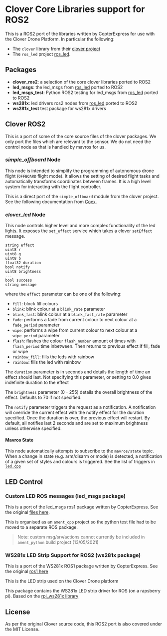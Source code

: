 # Clover Core Libraries support for ROS2

This is a ROS2 port of the libraries written by CopterExpress for use with the Clover Drone Platform. In particular the following:

- The `clover` library from their [clover project](https://github.com/CopterExpress/clover)
- The `ros_led` project [ros_led](https://github.com/CopterExpress/ros_led).

## Packages

- **clover_ros2**: a selection of the core clover libraries ported to ROS2
- **led_msgs**: the led_msgs from [ros_led](https://github.com/CopterExpress/ros_led) ported to ROS2
- **led_msgs_test**: Python ROS2 testing for led_msgs from [ros_led](https://github.com/CopterExpress/ros_led) ported to ROS2
- **ws281x**: led drivers ros2 nodes from [ros_led](https://github.com/CopterExpress/ros_led) ported to ROS2
- **ws281x_test** test package for ws281x drivers

## Clover ROS2

This is a port of some of the core source files of the clover packages. We only port the files which are relevant to the sensor. We do not need the control node as that is handled by mavros for us.

### *simple_offboard* Node
This node is intended to simplify the programming of autonomous drone flight (`OFFBOARD` flight mode). It allows the setting of desired flight tasks and automatically transforms coordinates between frames. It is a high level system for interacting with the flight controller.

This is a direct port of the `simple_offboard` module from the clover project. See the following documentation from [Coex](https://clover.coex.tech/en/simple_offboard.html).


### *clover_led* Node
This node controls higher level and more complex functionality of the led lights. It exposes the `set_effect` service which takes a clover `setEffect` message.

```
string effect
uint8 r
uint8 g
uint8 b
float32 duration
bool notify
uint8 brightness
---
bool success
string message
```

where the `effect` parameter can be one of the following:

- `fill`: block fill colours
- `blink`: blink colour at a `blink_rate` parameter
- `blink_fast`: blink colour at a `blink_fast_rate` parameter
- `fade`: performs a fade from current colour to next colour at a `fade_period` parameter
- `wipe`: performs a wipe from current colour to next colour at a `wipe_period` parameter
- `flash`: flashes the colour `flash_number` amount of times with `flash_period` time inbetween. Then returns to previous effect if fill, fade or wipe
- `rainbow_fill`: fills the leds with rainbow
- `rainbow`: fills the led with rainbow

The `duration` parameter is in seconds and details the length of time an effect should last. Not specifying this parameter, or setting to 0.0 gives indefinite duration to the effect

The `brightness` parameter (0 - 255) details the overall brightness of the effect. Defaults to 70 if not specified.

The `notify` parameter triggers the request as a notification. A notification will override the current effect with the notify effect for the duration specified. Once the duration is over, the previous effect will restart. By default, all notifies last 2 seconds and are set to maximum brightness unless otherwise specified.

#### Mavros State

This node automatically attempts to subscribe to the `mavros/state` topic. When a change in state (e.g. arm/disarm or mode) is detected, a notification of a given set of styles and colours is triggered. See the list of triggers in [`led.cpp`](clover_ros2/src/led.cpp#L416)

## LED Control

### Custom LED ROS messages (led_msgs package)

This is a port of the led_msgs ros1 package written by CopterExpress. See the original [files here](https://github.com/CopterExpress/ros_led/tree/master/led_msgs).

This is organised as an `ament_cpp` project so the python test file had to be moved to a separate ROS package.

> Note: custom msg/srv/actions cannot currently be included in `ament_python` build project (13/05/2021)

### WS281x LED Strip Support for ROS2 (ws281x package)

This is a port of the WS281x ROS1 package written by CopterExpress. See the original [ros1 here](https://github.com/CopterExpress/ros_led/tree/master/ws281x)

This is the LED strip used on the Clover Drone platform

This package contains the WS281x LED strip driver for ROS (on a rapsberry pi). Based on the [rpi_ws281x library](https://github.com/jgarff/rpi_ws281x)

## License

As per the original Clover source code, this ROS2 port is also covered under the MIT License.